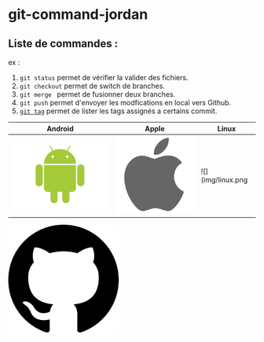 # git-command-jordan

## Liste de commandes :

ex :

1. ```git status``` permet de vérifier la valider des fichiers.
2. ```git checkout``` permet de switch de branches.
3. ```git merge ``` permet de fusionner deux branches.
4. ```git push``` permet d'envoyer les modfications en local vers Github.
5.  [```git tag```](https://git-scm.com/docs/git-tag) permet de lister les tags assignés a certains commit.

Android | Apple | Linux
-------|--------|-------
![](img/android.png) | ![](img/apple.png) | ![](img/linux.png

![](img/index.png)
